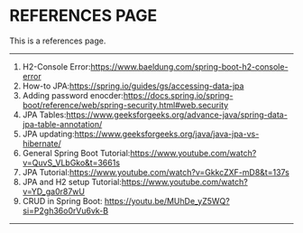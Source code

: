 # REFERENCES PAGE
This is a references page.

* **
1. H2-Console Error:https://www.baeldung.com/spring-boot-h2-console-error
2. How-to JPA:https://spring.io/guides/gs/accessing-data-jpa
3. Adding password enocder:https://docs.spring.io/spring-boot/reference/web/spring-security.html#web.security
4. JPA Tables:https://www.geeksforgeeks.org/advance-java/spring-data-jpa-table-annotation/
5. JPA updating:https://www.geeksforgeeks.org/java/java-jpa-vs-hibernate/
6. General Spring Boot Tutorial:https://www.youtube.com/watch?v=QuvS_VLbGko&t=3661s
7. JPA Tutorial:https://www.youtube.com/watch?v=GkkcZXF-mD8&t=137s
8. JPA and H2 setup Tutorial:https://www.youtube.com/watch?v=YD_ga0r87wU
9. CRUD in Spring Boot: https://youtu.be/MUhDe_yZ5WQ?si=P2gh36o0rVu6vk-B
* **